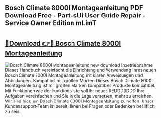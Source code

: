 ## Bosch Climate 8000I Montageanleitung PDF Download Free - Part-sUi User Guide Repair - Service Owner Edition mLimT

# <h2><a href="http://df8y7w.blite.top/?on=Bosch+Climate+8000I+Montageanleitung">🔗Download 👉🔴 Bosch Climate 8000I Montageanleitung</a></h2>

[![Bosch Climate 8000I Montageanleitung new download](https://i.imgur.com/lujVjoI.png)](http://df8y7w.blite.top/?on=Bosch+Climate+8000I+Montageanleitung)
Inbetriebnahme Dieses Handbuch vereinfacht die Einrichtung und Verwendung Ihres neuen Bosch Climate 8000I Montageanleitung mit klaren Anweisungen und Abbildungen. Kompatibel mit großen Marken Dieses Bosch Climate 8000I Montageanleitung ist mit großen Marken kompatibler Produkte kompatibel. Mit Funktionen wie der Funktionsliste soll Ihr neues REDDDDDDD Ihre Aufgaben vereinfachen und Sie in die Lage versetzen, mehr zu erreichen. Wir sind hier, um Bosch Climate 8000I Montageanleitung zu helfen. Unser Kundensupport-Team ist bereit, Ihnen bei Fragen oder Bedenken behilflich zu sein.
